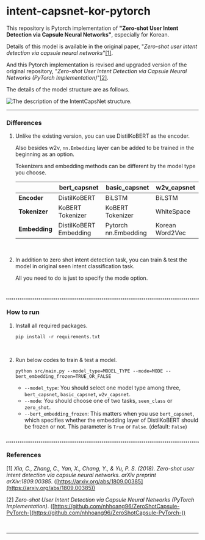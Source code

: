 # intent-capsnet-kor-pytorch
This repository is Pytorch implementation of **"Zero-shot User Intent Detection via Capsule Neural Networks"**, especially for Korean.

Details of this model is available in the original paper, "*Zero-shot user intent detection via capsule neural networks*"[[1]](#1).

And this Pytorch implementation is revised and upgraded version of the original repository, "*Zero-shot User Intent Detection via Capsule Neural Networks (PyTorch Implementation)*"[[2]](#2).

The details of the model structure are as follows.

<img src="https://user-images.githubusercontent.com/16731987/103389488-81ae0900-4b52-11eb-8220-299d873b5934.PNG" alt="The description of the IntentCapsNet structure."/>

<br/>

---

### Differences

1. Unlike the existing version, you can use DistilKoBERT as the encoder. 

   Also besides w2v, `nn.Embedding` layer can be added to be trained in the beginning as an option.

   Tokenizers and embedding methods can be different by the model type you choose.

   |               | **bert_capsnet**       | **basic_capsnet**    | **w2v_capsnet** |
   | ------------- | ---------------------- | -------------------- | --------------- |
   | **Encoder**   | DistilKoBERT           | BiLSTM               | BiLSTM          |
   | **Tokenizer** | KoBERT Tokenizer       | KoBERT Tokenizer     | WhiteSpace      |
   | **Embedding** | DistilKoBERT Embedding | Pytorch nn.Embedding | Korean Word2Vec |

   <br/>

2. In addition to zero shot intent detection task, you can train & test the model in original seen intent classification task.

   All you need to do is just to specify the mode option.

<br/>

<hr style="background: transparent; border: 0.5px dashed;"/>

### How to run

1. Install all required packages.

   ```shell
   pip install -r requirements.txt
   ```

   <br/>

2. Run below codes to train & test a model.

   ```shell
   python src/main.py --model_type=MODEL_TYPE --mode=MODE --bert_embedding_frozen=TRUE_OR_FALSE
   ```

   - `--model_type`: You should select one model type among three, `bert_capsnet`, `basic_capsnet`, `w2v_capsnet`.
   - `--mode`: You should choose one of two tasks, `seen_class` or `zero_shot`.
   - `--bert_embedding_frozen`: This matters when you use `bert_capsnet`, which specifies whether the embedding layer of DistilKoBERT should be frozen or not. This parameter is `True` or `False`. (default: `False`)
   
   <br/>

<hr style="background: transparent; border: 0.5px dashed;"/>

### References

<a id="1">[1]</a> 
*Xia, C., Zhang, C., Yan, X., Chang, Y., & Yu, P. S. (2018). Zero-shot user intent detection via capsule neural networks. arXiv preprint arXiv:1809.00385*. ([https://arxiv.org/abs/1809.00385](https://arxiv.org/abs/1809.00385))

<a id="2">[2]</a> 
*Zero-shot User Intent Detection via Capsule Neural Networks (PyTorch Implementation)*. ([https://github.com/nhhoang96/ZeroShotCapsule-PyTorch-](https://github.com/nhhoang96/ZeroShotCapsule-PyTorch-))

<br/>

---

